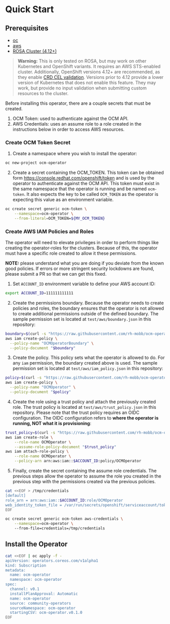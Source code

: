 # Quick Start

## Prerequisites

- [oc](https://docs.openshift.com/container-platform/4.8/cli_reference/openshift_cli/getting-started-cli.html)
- [aws](https://docs.aws.amazon.com/cli/latest/userguide/getting-started-install.html)
- [ROSA Cluster (4.12+)](https://mobb.ninja/docs/rosa/sts/)

> **Warning:**
> This is only tested on ROSA, but may work on other Kubernetes and OpenShift variants.  It requires
> an AWS STS-enabled cluster.  Additionally, OpenShift versions 4.12+ are recommended, as they 
> enable [CRD CEL validation](https://kubernetes.io/blog/2022/09/23/crd-validation-rules-beta/).  Versions
> prior to 4.12 provide a lower version of Kubernetes that does not enable this feature.  They may 
> work, but provide no input validation when submitting custom resources to the cluster.

Before installing this operator, there are a couple secrets that must be created.

1. OCM Token: used to authenticate against the OCM API.
2. AWS Credentials: uses an assume role to a role created in the instructions below in order
to access AWS resources.

### Create OCM Token Secret

1. Create a namespace where you wish to install the operator:

```bash
oc new-project ocm-operator
```

2. Create a secret containing the OCM_TOKEN.  This token can be obtained form 
https://console.redhat.com/openshift/token and is used by the operator to authenticate 
against the OCM API.  This token must exist in the same namespace that the operator 
is running and be named `ocm-token`.  It also expects the key to be called `OCM_TOKEN` 
as the operator is expecting this value as an environment variable.

```bash
oc create secret generic ocm-token \
    --namespace=ocm-operator \
    --from-literal=OCM_TOKEN=${MY_OCM_TOKEN}
```

### Create AWS IAM Policies and Roles

The operator will need to elevate privileges in order to perform things like 
creating the operator-roles for the clusters.  Because of this, the operator 
must have a specific role created to allow it these permissions.

**NOTE:** please understand what you are doing if you deviate from the known good 
policies.  If errors or more stringent security lockdowns are found, please submit a PR 
so that we can get this fixed.

1. Set `ACCOUNT_ID` environment variable to define your AWS account ID:

```bash
export ACCOUNT_ID=111111111111
```

2. Create the permissions boundary.  Because the operator needs to create policies and 
roles, the boundary ensures that the operator is not allowed to create additional
permissions outside of the defined boundary.  The sample permission set is located 
at `test/aws/boundary.json` in this repository:

```bash
boundary=$(curl -s "https://raw.githubusercontent.com/rh-mobb/ocm-operator/main/test/aws/boundary.json")
aws iam create-policy \
  --policy-name "OCMOperatorBoundary" \
  --policy-document "$boundary"
```

3. Create the policy.  This policy sets what the operator is allowed to do.  For any 
`iam` permission, the boundary created above is used.  The sample permission set is 
located at `test/aws/iam_policy.json` in this repository:

```bash
policy=$(curl -s "https://raw.githubusercontent.com/rh-mobb/ocm-operator/main/test/aws/iam_policy.json")
aws iam create-policy \
  --policy-name "OCMOperator" \
  --policy-document "$policy"
```

4. Create the role using a trust policy and attach the previously created role.  The trust 
policy is located at `test/aws/trust_policy.json` in this repository.  Please note that 
the trust policy requires an OIDC configuration.  The OIDC configuration refers to 
**where the operator is running, NOT what it is provisioning**:

```bash
trust_policy=$(curl -s "https://raw.githubusercontent.com/rh-mobb/ocm-operator/main/test/aws/trust_policy.json")
aws iam create-role \
    --role-name OCMOperator \
    --assume-role-policy-document "$trust_policy"
aws iam attach-role-policy \
    --role-name OCMOperator \
    --policy-arn arn:aws:iam::$ACCOUNT_ID:policy/OCMOperator
```

5. Finally, create the secret containing the assume role credentials.  The previous steps allow 
the operator to assume the role you created in the previous step with the permissions created 
via the previous policies.

```bash
cat <<EOF > /tmp/credentials
[default]
role_arn = arn:aws:iam::$ACCOUNT_ID:role/OCMOperator
web_identity_token_file = /var/run/secrets/openshift/serviceaccount/token
EOF

oc create secret generic ocm-token aws-credentials \
    --namespace=ocm-operator \ 
    --from-file=credentials=/tmp/credentials
```

## Install the Operator

```bash
cat <<EOF | oc apply -f -
apiVersion: operators.coreos.com/v1alpha1
kind: Subscription
metadata:
  name: ocm-operator
  namespace: ocm-operator
spec:
  channel: v0.1
  installPlanApproval: Automatic
  name: ocm-operator
  source: community-operators
  sourceNamespace: ocm-operator
  startingCSV: ocm-operator.v0.1.0
EOF
```
